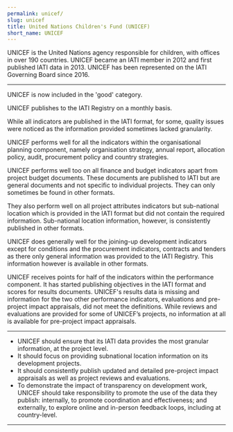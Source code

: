 ```yaml
---
permalink: unicef/
slug: unicef
title: United Nations Children's Fund (UNICEF)
short_name: UNICEF
---
```


UNICEF is the United Nations agency responsible for children, with offices in over 190 countries. UNICEF became an IATI member in 2012 and first published IATI data in 2013. UNICEF has been represented on the IATI Governing Board since 2016.

---

UNICEF is now included in the 'good' category.

UNICEF publishes to the IATI Registry on a monthly basis.

While all indicators are published in the IATI format, for some, quality issues were noticed as the information provided sometimes lacked granularity.

UNICEF performs well for all the indicators within the organisational planning component, namely organisation strategy, annual report, allocation policy, audit, procurement policy and country strategies.

UNICEF performs well too on all finance and budget indicators apart from project budget documents. These documents are published to IATI but are general documents and not specific to individual projects. They can only sometimes be found in other formats.

They also perform well on all project attributes indicators but sub-national location which is provided in the IATI format but did not contain the required information. Sub-national location information, however, is consistently published in other formats.

UNICEF does generally well for the joining-up development indicators except for conditions and the procurement indicators, contracts and tenders as there only general information was provided to the IATI Registry. This information however is available in other formats.

UNICEF receives points for half of the indicators within the performance component. It has started publishing objectives in the IATI format and scores for results documents. UNICEF's results data is missing and information for the two other performance indicators, evaluations and pre-project impact appraisals, did not meet the definitions. While reviews and evaluations are provided for some of UNICEF’s projects, no information at all is available for pre-project impact appraisals.

---

 * UNICEF should ensure that its IATI data provides the most granular information, at the project level.
 * It should focus on providing subnational location information on its development projects.
 * It should consistently publish updated and detailed pre-project impact appraisals as well as project reviews and evaluations.
 * To demonstrate the impact of transparency on development work, UNICEF should take responsibility to promote the use of the data they publish: internally, to promote coordination and effectiveness; and externally, to explore online and in-person feedback loops, including at country-level.

---
